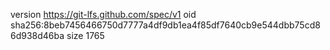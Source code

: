 version https://git-lfs.github.com/spec/v1
oid sha256:8beb7456466750d7777a4df9db1ea4f85df7640cb9e544dbb75cd86d938d46ba
size 1765
